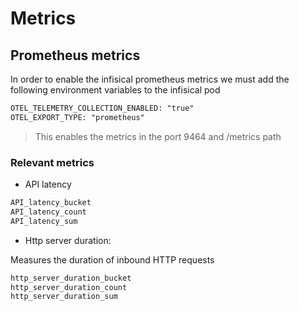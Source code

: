 # Metrics

## Prometheus metrics

In order to enable the infisical prometheus metrics we must add the following environment variables to the infisical pod

```txt
OTEL_TELEMETRY_COLLECTION_ENABLED: "true"
OTEL_EXPORT_TYPE: "prometheus"
```

> This enables the metrics in the port 9464 and /metrics path

### Relevant metrics

- API latency

```txt
API_latency_bucket
API_latency_count
API_latency_sum
```

- Http server duration:

Measures the duration of inbound HTTP requests

```txt
http_server_duration_bucket
http_server_duration_count
http_server_duration_sum
```
